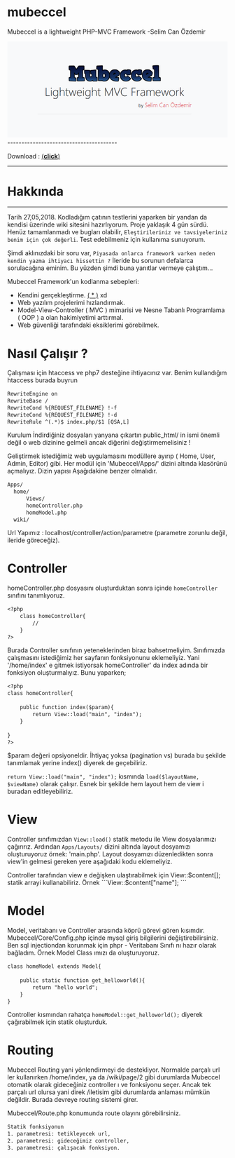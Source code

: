# mubeccel
Mubeccel is a lightweight PHP-MVC Framework
-Selim Can Özdemir

<img src="mubeccel.PNG">
---------------------------------------

Download : <a href="https://selimcan.com/mubeccel/mubeccel.zip">(__click__)</a>

---------------------------------------
# Hakkında

<hr>

Tarih <span class="text-success">27,05,2018</span>. Kodladığım çatının testlerini yaparken bir yandan da 
kendisi üzerinde wiki sitesini hazırlıyorum. Proje yaklaşık 4 gün sürdü. Henüz tamamlanmadı 
ve bugları olabilir, `Eleştirileriniz ve tavsiyeleriniz benim için çok değerli`. Test edebilmeniz için kullanıma sunuyorum.  

Şimdi aklınızdaki bir soru var,
```Piyasada onlarca framework varken neden kendin yazma ihtiyacı hissettin ?``` 
İleride bu sorunun defalarca sorulacağına eminim. Bu yüzden şimdi buna yanıtlar vermeye çalıştım...

Mubeccel Framework'un kodlanma sebepleri: 
<ul>
    <li>
        Kendini gerçekleştirme. <a href="https://en.wikipedia.org/wiki/Maslow%27s_hierarchy_of_needs">( * )</a> xd
    </li>
    <li>
        Web yazılım projelerimi hızlandırmak.
    </li>
    <li>
        Model-View-Controller ( MVC ) mimarisi ve Nesne Tabanlı Programlama ( OOP ) a olan
        hakimiyetimi arttırmal.
    </li>
    <li>
        Web güvenliği tarafındaki eksiklerimi görebilmek.
    </li>
</ul>



# Nasıl Çalışır ?

Çalışması için htaccess ve php7 desteğine ihtiyacınız var. Benim kullandığım htaccess burada buyrun

```
RewriteEngine on
RewriteBase /
RewriteCond %{REQUEST_FILENAME} !-f
RewriteCond %{REQUEST_FILENAME} !-d
RewriteRule ^(.*)$ index.php/$1 [QSA,L]
```
    

Kurulum
İndirdiğiniz dosyaları yanyana çıkartın public_html/ in ismi önemli değil o web dizinine gelmeli ancak diğerini değiştirmemelisiniz !

Geliştirmek istediğimiz web uygulamasını modüllere ayırıp ( Home, User, Admin, Editor) gibi. Her modül için 'Mubeccel/Apps/' dizini altında klasörünü açmalıyız. Dizin yapısı Aşağıdakine benzer olmalıdır.

```
Apps/
  home/
      Views/
      homeController.php
      homeModel.php
  wiki/
```
Url Yapımız : localhost/controller/action/parametre (parametre zorunlu değil, ileride göreceğiz). 


# Controller

homeController.php dosyasını oluşturduktan sonra içinde `homeController` sınıfını tanımlıyoruz.


```
<?php
    class homeController{
        //
    }
?>
```
Burada Controller sınıfının yeteneklerinden biraz bahsetmeliyim. Sınıfımızda çalışmasını istediğimiz her sayfanın fonksiyonunu eklemeliyiz. Yani '/home/index' e gitmek istiyorsak homeController' da index adında bir fonksiyon oluşturmalıyız. Bunu yaparken;


```
<?php
class homeController{
    
    public function index($param){
        return View::load("main", "index");
    }

}
?>
```
$param değeri opsiyoneldir. İhtiyaç yoksa (pagination vs) burada bu şekilde tanımlamak yerine index() diyerek de geçebiliriz.

```return View::load("main", "index");``` kısmında ```load($layoutName, $viewName)``` olarak çalışır. Esnek bir şekilde hem layout hem de view i buradan editleyebiliriz. 


# View

Controller sınıfımızdan `View::load()` statik metodu ile View dosyalarımızı çağırırız. Ardından `Apps/Layouts/` dizini altında layout dosyamızı oluşturuyoruz örnek: 'main.php'. Layout dosyamızı düzenledikten sonra view'in gelmesi gereken yere aşağıdaki kodu eklemeliyiz.
<?=View::render()?>

Controller tarafından view e değişken ulaştırabilmek için View::$content[]; statik arrayi kullanabiliriz. Örnek ```View::$content["name"]; ```


# Model

Model, veritabanı ve Controller arasında köprü görevi gören kısımdır. Mubeccel/Core/Config.php içinde mysql giriş bilgilerini değiştirebilirsiniz. Ben sql injectiondan korunmak için phpr - Veritabanı Sınıfı nı hazır olarak bağladım. Örnek Model Class ımızı da oluşturuyoruz.
```
class homeModel extends Model{

    public static function get_helloworld(){
        return "hello world";
    }
}
```

Controller kısmından rahatça ```homeModel::get_helloworld();``` diyerek çağırabilmek için statik oluşturduk. 




# Routing

Mubeccel Routing yani yönlendirmeyi de destekliyor. Normalde parçalı url ler kullanırken /home/index, ya da /wiki/page/2 gibi durumlarda Mubeccel otomatik olarak gideceğiniz controller ı ve fonksiyonu seçer. Ancak tek parçalı url olursa yani direk /iletisim gibi durumlarda anlaması mümkün değildir. Burada devreye routing sistemi girer.

Mubeccel/Route.php konumunda route olayını görebilirsiniz.
```
Statik fonksiyonun
1. parametresi: tetikleyecek url, 
2. parametresi: gideceğimiz controller,
3. parametresi: çalışacak fonksiyon.
```
